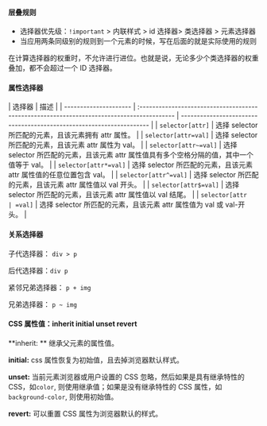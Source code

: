 #### 层叠规则

- 选择器优先级：`!important` > 内联样式 > id 选择器> 类选择器 > 元素选择器
- 当应用两条同级别的规则到一个元素的时候，写在后面的就是实际使用的规则

在计算选择器的权重时，不允许进行进位。也就是说，无论多少个类选择器的权重叠加，都不会超过一个 ID 选择器。

#### 属性选择器

| 选择器                | 描述                                                                                       |
| --------------------- | :----------------------------------------------------------------------------------------- | -------------------------------------------------------------------- |
| `selector[attr]`      | 选择 selector 所匹配的元素，且该元素拥有 attr 属性。                                       |
| `selector[attr=val]`  | 选择 selector 所匹配的元素，且该元素 attr 属性为 val。                                     |
| `selector[attr~=val]` | 选择 selector 所匹配的元素，且该元素 attr 属性值具有多个空格分隔的值，其中一个值等于 val。 |
| `selector[attr*=val]` | 选择 selector 所匹配的元素，且该元素 attr 属性值的任意位置包含 val。                       |
| `selector[attr^=val]` | 选择 selector 所匹配的元素，且该元素 attr 属性值以 val 开头。                              |
| `selector[attr$=val]` | 选择 selector 所匹配的元素，且该元素 attr 属性值以 val 结尾。                              |
| `selector[attr        | =val]`                                                                                     | 选择 selector 所匹配的元素，且该元素 attr 属性值为 val 或 val-开头。 |

#### 关系选择器

子代选择器： `div > p`

后代选择器：`div p`

紧邻兄弟选择器： `p + img`

兄弟选择器： `p ~ img`

#### CSS 属性值：inherit initial unset revert

**inherit: ** 继承父元素的属性值。

**initial:** css 属性恢复为初始值，且去掉浏览器默认样式。

**unset:** 当前元素浏览器或用户设置的 CSS 忽略，然后如果是具有继承特性的 CSS，如`color`, 则使用继承值；如果是没有继承特性的 CSS 属性，如`background-color`, 则使用初始值。

**revert:** 可以重置 CSS 属性为浏览器默认的样式。
